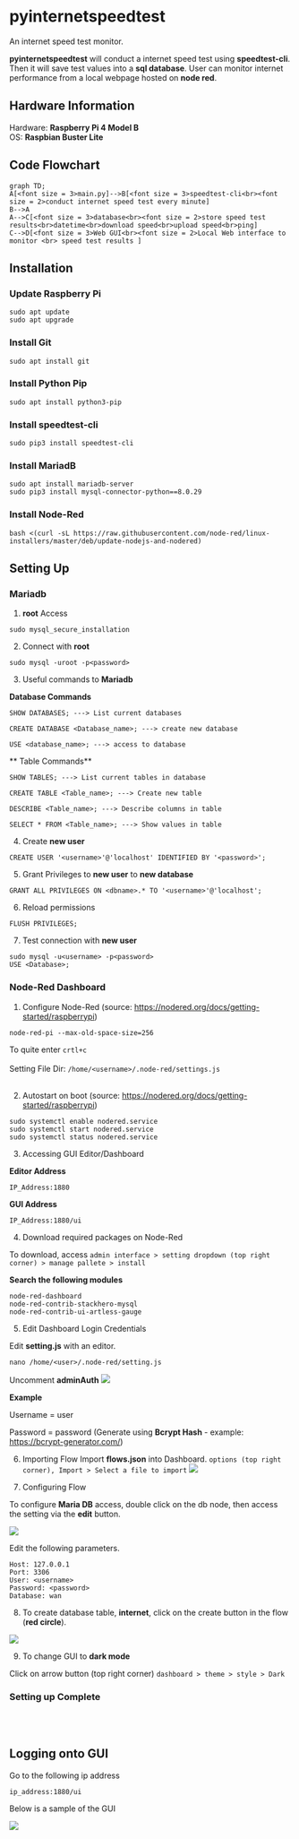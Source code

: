 # pyinternetspeedtest
An internet speed test monitor.

**pyinternetspeedtest** will conduct a internet speed test using **speedtest-cli**. Then it will save test values into a **sql database**. User can monitor internet performance from a local webpage hosted on **node red**.

## Hardware Information
Hardware: **Raspberry Pi 4 Model B** <br>
OS: **Raspbian Buster Lite**

## Code Flowchart
```mermaid
graph TD;
A[<font size = 3>main.py]-->B[<font size = 3>speedtest-cli<br><font size = 2>conduct internet speed test every minute] 
B-->A
A-->C[<font size = 3>database<br><font size = 2>store speed test results<br>datetime<br>download speed<br>upload speed<br>ping]
C-->D[<font size = 3>Web GUI<br><font size = 2>Local Web interface to monitor <br> speed test results ]
```

## Installation
### Update Raspberry Pi
```
sudo apt update 
sudo apt upgrade
```

### Install Git
```
sudo apt install git
```

### Install Python Pip
```
sudo apt install python3-pip
```

### Install speedtest-cli
```
sudo pip3 install speedtest-cli
```

### Install MariadB
```
sudo apt install mariadb-server
sudo pip3 install mysql-connector-python==8.0.29
```

### Install Node-Red
```
bash <(curl -sL https://raw.githubusercontent.com/node-red/linux-installers/master/deb/update-nodejs-and-nodered)
```

## Setting Up
### Mariadb
1. **root** Access
```
sudo mysql_secure_installation
```
2. Connect with **root**
```
sudo mysql -uroot -p<password>
```
3. Useful commands to **Mariadb** 

**Database Commands**
```
SHOW DATABASES; ---> List current databases

CREATE DATABASE <Database_name>; ---> create new database

USE <database_name>; ---> access to database

```

** Table Commands**
```
SHOW TABLES; ---> List current tables in database

CREATE TABLE <Table_name>; ---> Create new table

DESCRIBE <Table_name>; ---> Describe columns in table

SELECT * FROM <Table_name>; ---> Show values in table
```

4. Create **new user**
```
CREATE USER '<username>'@'localhost' IDENTIFIED BY '<password>';
```
5. Grant Privileges to **new user** to **new database**
```
GRANT ALL PRIVILEGES ON <dbname>.* TO '<username>'@'localhost';
```
6. Reload permissions
```
FLUSH PRIVILEGES;
```
7. Test connection with **new user**
```
sudo mysql -u<username> -p<password>
USE <Database>;
```

### Node-Red Dashboard
1. Configure Node-Red (source: https://nodered.org/docs/getting-started/raspberrypi)
```
node-red-pi --max-old-space-size=256
```
 To quite enter `crtl+c` <br><br>
Setting File Dir: `/home/<username>/.node-red/settings.js`<br><br>

2. Autostart on boot (source: https://nodered.org/docs/getting-started/raspberrypi)
```
sudo systemctl enable nodered.service
sudo systemctl start nodered.service
sudo systemctl status nodered.service
```

3. Accessing GUI Editor/Dashboard

**Editor Address**
```
IP_Address:1880
```
**GUI Address**
```
IP_Address:1880/ui
```

4. Download required packages on Node-Red

To download, access `admin interface > setting dropdown (top right corner) > manage pallete > install`

**Search the following modules**
```
node-red-dashboard
node-red-contrib-stackhero-mysql
node-red-contrib-ui-artless-gauge
```

5. Edit Dashboard Login Credentials

Edit **setting.js** with an editor.
```
nano /home/<user>/.node-red/setting.js
```

Uncomment **adminAuth**
![](nodeRed%20Diagram/uncommentedAdminAuth.png)

**Example**

Username = user

Password = password (Generate using **Bcrypt Hash** - example: https://bcrypt-generator.com/)

6. Importing Flow 
Import **flows.json** into Dashboard. `options (top right corner), Import > Select a file to import`
![](nodeRed%20Diagram/import.png)

7. Configuring Flow

To configure **Maria DB** access, double click on the db node, then access the setting via the **edit** button. 

![](nodeRed%20Diagram/db.png)

Edit the following parameters.
```
Host: 127.0.0.1
Port: 3306
User: <username>
Password: <password>
Database: wan
```

8. To create database table, **internet**, click on the create button in the flow (**red circle**).

![](nodeRed%20Diagram/flow.png)

9. To change GUI to **dark mode**

Click on arrow button (top right corner)
`dashboard > theme > style > Dark`

### Setting up Complete
<br><br>

## Logging onto GUI
Go to the following ip address
```
ip_address:1880/ui
```

Below is a sample of the GUI

![](nodeRed%20Diagram/GUI.PNG)